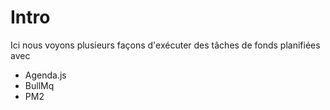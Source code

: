 # Intro
Ici nous voyons plusieurs façons d'exécuter des tâches de fonds planifiées avec 

- Agenda.js
- BullMq
- PM2